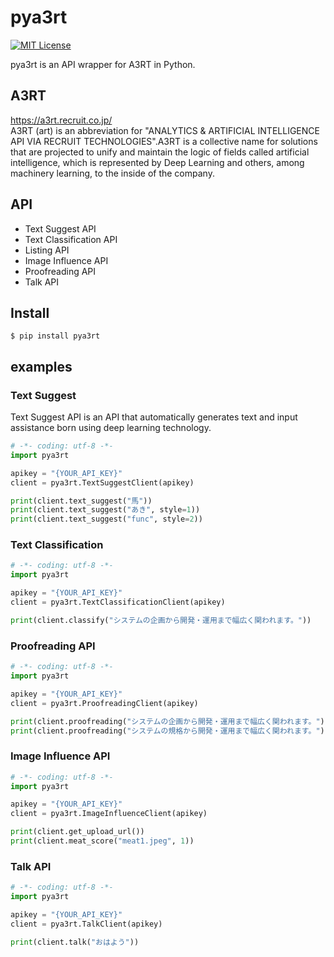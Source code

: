 # pya3rt

[![MIT License](http://img.shields.io/badge/license-MIT-blue.svg?style=flat)](LICENSE)

pya3rt is an API wrapper for A3RT in Python.

## A3RT

https://a3rt.recruit.co.jp/  
A3RT (art) is an abbreviation for "ANALYTICS & ARTIFICIAL INTELLIGENCE API VIA RECRUIT TECHNOLOGIES".A3RT is a collective name for solutions that are projected to unify and maintain the logic of fields called artificial intelligence, which is represented by Deep Learning and others, among machinery learning, to the inside of the company.

## API

- Text Suggest API
- Text Classification API
- Listing API
- Image Influence API
- Proofreading API
- Talk API

## Install

```
$ pip install pya3rt
```

## examples

### Text Suggest

Text Suggest API is an API that automatically generates text and input assistance born using deep learning technology.

```python
# -*- coding: utf-8 -*-
import pya3rt

apikey = "{YOUR_API_KEY}"
client = pya3rt.TextSuggestClient(apikey)

print(client.text_suggest("馬"))
print(client.text_suggest("あき", style=1))
print(client.text_suggest("func", style=2))
```

### Text Classification

```python
# -*- coding: utf-8 -*-
import pya3rt

apikey = "{YOUR_API_KEY}"
client = pya3rt.TextClassificationClient(apikey)

print(client.classify("システムの企画から開発・運用まで幅広く関われます。"))
```

### Proofreading API

```python
# -*- coding: utf-8 -*-
import pya3rt

apikey = "{YOUR_API_KEY}"
client = pya3rt.ProofreadingClient(apikey)

print(client.proofreading("システムの企画から開発・運用まで幅広く関われます。"))
print(client.proofreading("システムの規格から開発・運用まで幅広く関われます。"))
```

### Image Influence API

```python
# -*- coding: utf-8 -*-
import pya3rt

apikey = "{YOUR_API_KEY}"
client = pya3rt.ImageInfluenceClient(apikey)

print(client.get_upload_url())
print(client.meat_score("meat1.jpeg", 1))
```

### Talk API

```python
# -*- coding: utf-8 -*-
import pya3rt

apikey = "{YOUR_API_KEY}"
client = pya3rt.TalkClient(apikey)

print(client.talk("おはよう"))
```
